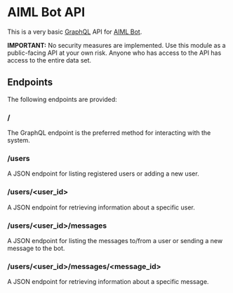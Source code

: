 # AIML Bot API

This is a very basic [GraphQL](http://graphql.org/) API for 
[AIML Bot](https://github.com/hosford42/aiml_bot).

**IMPORTANT:** No security measures are implemented. Use this module
as a public-facing API at your own risk. Anyone who has access to the
API has access to the entire data set.

## Endpoints

The following endpoints are provided:

### /

The GraphQL endpoint is the preferred method for interacting with the system.

### /users

A JSON endpoint for listing registered users or adding a new user.

### /users/<user_id>

A JSON endpoint for retrieving information about a specific user.

### /users/<user_id>/messages

A JSON endpoint for listing the messages to/from a user or sending
a new message to the bot.

### /users/<user_id>/messages/<message_id>

A JSON endpoint for retrieving information about a specific message.
